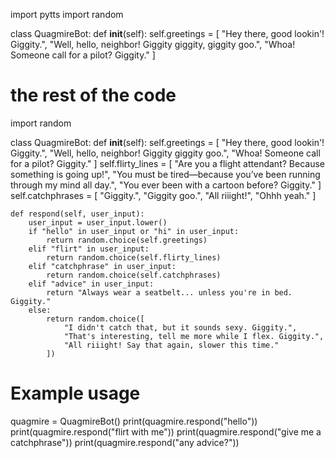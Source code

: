 import pytts
import random

class QuagmireBot:
    def __init__(self):
        self.greetings = [
            "Hey there, good lookin'! Giggity.",
            "Well, hello, neighbor! Giggity giggity, giggity goo.",
            "Whoa! Someone call for a pilot? Giggity."
        ]
        
# the rest of the code

import random




class QuagmireBot:
    def __init__(self):
        self.greetings = [
            "Hey there, good lookin'! Giggity.",
            "Well, hello, neighbor! Giggity giggity goo.",
            "Whoa! Someone call for a pilot? Giggity."
        ]
        self.flirty_lines = [
            "Are you a flight attendant? Because something is going up!",
            "You must be tired—because you’ve been running through my mind all day.",
            "You ever been with a cartoon before? Giggity."
        ]
        self.catchphrases = [
            "Giggity.",
            "Giggity goo.",
            "All riiight!",
            "Ohhh yeah."
        ]

        

    def respond(self, user_input):
        user_input = user_input.lower()
        if "hello" in user_input or "hi" in user_input:
            return random.choice(self.greetings)
        elif "flirt" in user_input:
            return random.choice(self.flirty_lines)
        elif "catchphrase" in user_input:
            return random.choice(self.catchphrases)
        elif "advice" in user_input:
            return "Always wear a seatbelt... unless you're in bed. Giggity."
        else:
            return random.choice([
                "I didn't catch that, but it sounds sexy. Giggity.",
                "That's interesting, tell me more while I flex. Giggity.",
                "All riiight! Say that again, slower this time."
            ])

# Example usage
quagmire = QuagmireBot()
print(quagmire.respond("hello"))
print(quagmire.respond("flirt with me"))
print(quagmire.respond("give me a catchphrase"))
print(quagmire.respond("any advice?"))

